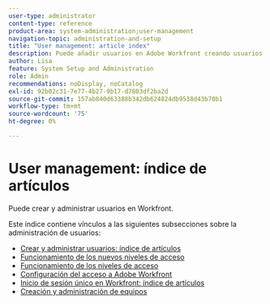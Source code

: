 ```yaml
---
user-type: administrator
content-type: reference
product-area: system-administration;user-management
navigation-topic: administration-and-setup
title: "User management: article index"
description: Puede añadir usuarios en Adobe Workfront creando usuarios individuales desde cero o copiando los existentes.
author: Lisa
feature: System Setup and Administration
role: Admin
recommendations: noDisplay, noCatalog
exl-id: 92b02c31-7e77-4b27-9b17-d7803df2ba2d
source-git-commit: 157ab840d63388b342db624824db9538d43b70b1
workflow-type: tm+mt
source-wordcount: '75'
ht-degree: 0%

---
```


# User management: índice de artículos

<!-- Audited: 12/2023 -->

Puede crear y administrar usuarios en Workfront.

Este índice contiene vínculos a las siguientes subsecciones sobre la administración de usuarios:

* [Crear y administrar usuarios: índice de artículos](../../administration-and-setup/add-users/create-and-manage-users/create-and-manage-users.md)
* [Funcionamiento de los nuevos niveles de acceso](/help/quicksilver/administration-and-setup/add-users/how-access-levels-work/access-levels-toc.md)
* [Funcionamiento de los niveles de acceso](../../administration-and-setup/add-users/access-levels-and-object-permissions/access-levels.md)
* [Configuración del acceso a Adobe Workfront](../../administration-and-setup/add-users/configure-and-grant-access/configure-access.md)
* [Inicio de sesión único en Workfront: índice de artículos](../../administration-and-setup/add-users/single-sign-on/single-sign-on.md)
* [Creación y administración de equipos](../../administration-and-setup/add-users/create-and-manage-teams/create-and-manage-teams.md)
